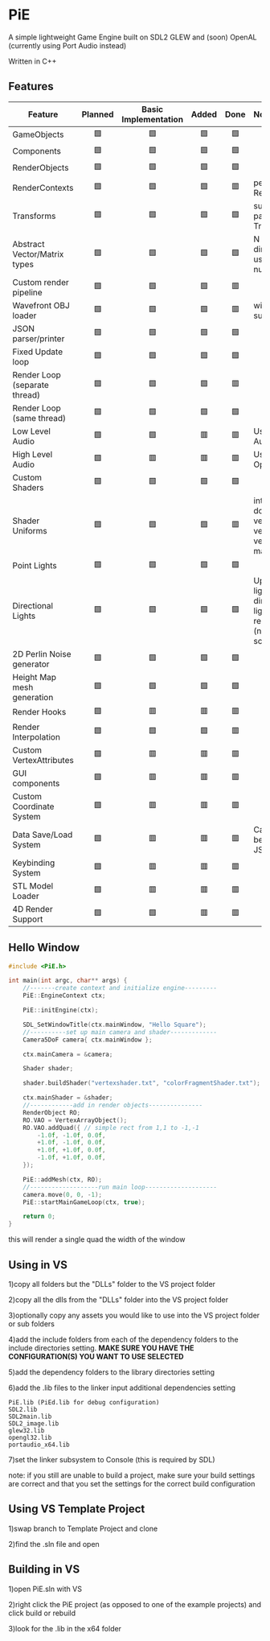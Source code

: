 # PiE
A simple lightweight Game Engine built on SDL2 GLEW and (soon) OpenAL (currently using Port Audio instead)

Written in C++

## Features

| Feature                      | Planned | Basic Implementation | Added | Done | Notes
|------------------------------|:-------:|:--------------------:|:-----:|:----:|:-----
|GameObjects                   | 🟩      | 🟩                   | 🟩    | 🟩   |
|Components                    | 🟩      | 🟩                   | 🟩    | 🟩   |
|RenderObjects                 | 🟩      | 🟩                   | 🟩    | 🟩   |
|RenderContexts                | 🟩      | 🟩                   | 🟩    | 🟥   | per RenderObject
|Transforms                    | 🟩      | 🟩                   | 🟩    | 🟩   | supporting parent Transforms
|Abstract Vector/Matrix types  | 🟩      | 🟩                   | 🟩    | 🟩   | N dimensional using any numeric type
|Custom render pipeline        | 🟩      | 🟩                   | 🟩    | 🟥   |
|Wavefront OBJ loader          | 🟩      | 🟩                   | 🟩    | 🟥   | with .mtl support
|JSON parser/printer           | 🟩      | 🟩                   | 🟩    | 🟩   |
|Fixed Update loop             | 🟩      | 🟩                   | 🟩    | 🟩   |
|Render Loop (separate thread) | 🟩      | 🟩                   | 🟩    | 🟥   |
|Render Loop (same thread)     | 🟩      | 🟩                   | 🟩    | 🟩   |
|Low Level Audio               | 🟩      | 🟩                   | 🟥    | 🟥   | Using Port Audio
|High Level Audio              | 🟩      | 🟥                   | 🟥    | 🟥   | Using OpenAL
|Custom Shaders                | 🟩      | 🟩                   | 🟩    | 🟩   |
|Shader Uniforms               | 🟩      | 🟩                   | 🟩    | 🟥   | int, float, double, vec2-4, vec2-4i, vec2-4d, mat4, mat4d
|Point Lights                  | 🟩      | 🟩                   | 🟩    | 🟩   |
|Directional Lights            | 🟩      | 🟩                   | 🟩    | 🟩   | Up to 4 point lights and 4 directional lights per render object (no limit for scene)
|2D Perlin Noise generator     | 🟩      | 🟩                   | 🟩    | 🟩   |
|Height Map mesh generation    | 🟩      | 🟩                   | 🟩    | 🟩   |
|Render Hooks                  | 🟩      | 🟥                   | 🟥    | 🟥   |
|Render Interpolation          | 🟩      | 🟩                   | 🟩    | 🟥   |
|Custom VertexAttributes       | 🟩      | 🟥                   | 🟥    | 🟥   |
|GUI components                | 🟩      | 🟥                   | 🟥    | 🟥   |
|Custom Coordinate System      | 🟩      | 🟥                   | 🟥    | 🟥   |
|Data Save/Load System         | 🟩      | 🟥                   | 🟥    | 🟥   | Can currently be done with JSON
|Keybinding System             | 🟩      | 🟥                   | 🟥    | 🟥   |
|STL Model Loader              | 🟩      | 🟥                   | 🟥    | 🟥   |
|4D Render Support             | 🟩      | 🟩                   | 🟥    | 🟥   |

## Hello Window

```cpp
#include <PiE.h>

int main(int argc, char** args) {
	//-------create context and initialize engine---------
	PiE::EngineContext ctx;

	PiE::initEngine(ctx);

	SDL_SetWindowTitle(ctx.mainWindow, "Hello Square");
	//----------set up main camera and shader-------------
	Camera5DoF camera{ ctx.mainWindow };

	ctx.mainCamera = &camera;

	Shader shader;

	shader.buildShader("vertexshader.txt", "colorFragmentShader.txt");

	ctx.mainShader = &shader;
	//------------add in render objects---------------
	RenderObject RO;
	RO.VAO = VertexArrayObject();
	RO.VAO.addQuad({ // simple rect from 1,1 to -1,-1
		-1.0f, -1.0f, 0.0f,
		+1.0f, -1.0f, 0.0f,
		+1.0f, +1.0f, 0.0f,
		-1.0f, +1.0f, 0.0f,
	});

	PiE::addMesh(ctx, RO);
	//-------------------run main loop--------------------
	camera.move(0, 0, -1);
	PiE::startMainGameLoop(ctx, true);

	return 0;
}
```

this will render a single quad the width of the window

## Using in VS
1)copy all folders but the "DLLs" folder to the VS project folder

2)copy all the dlls from the "DLLs" folder into the VS project folder

3)optionally copy any assets you would like to use into the VS project folder or sub folders

4)add the include folders from each of the dependency folders to the include directories setting.  **MAKE SURE YOU HAVE THE CONFIGURATION(S) YOU WANT TO USE SELECTED**

5)add the dependency folders to the library directories setting

6)add the .lib files to the linker input additional dependencies setting

    PiE.lib (PiEd.lib for debug configuration)
    SDL2.lib
    SDL2main.lib
    SDL2_image.lib
    glew32.lib
    opengl32.lib
    portaudio_x64.lib
    
7)set the linker subsystem to Console (this is required by SDL)

note: if you still are unable to build a project, make sure your build settings are correct and that you set the settings for the correct build configuration

## Using VS Template Project

1)swap branch to Template Project and clone

2)find the .sln file and open

## Building in VS

1)open PiE.sln with VS

2)right click the PiE project (as opposed to one of the example projects) and click build or rebuild

3)look for the .lib in the x64 folder
